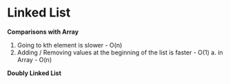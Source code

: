 # Linked List 

**Comparisons with Array**
1. Going to kth element is slower - O(n)
2. Adding / Removing values at the beginning of the list is faster - O(1)
    a. in Array - O(n)

**Doubly Linked List**

